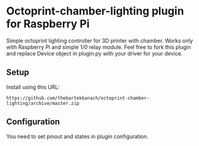 # Octoprint-chamber-lighting plugin for Raspberry Pi

Simple octoprint lighting controller for 3D printer with chamber. Works only with Raspberry Pi and simple 1/0 relay module.
Feel free to fork this plugin and replace Device object in plugin.py with your driver for your device.

## Setup

Install using this URL:

    https://github.com/thebartekbanach/octoprint-chamber-lighting/archive/master.zip

## Configuration

You need to set pinout and states in plugin configuration.
